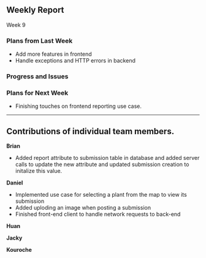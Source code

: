
## Weekly Report
Week 9

### Plans from Last Week
* Add more features in frontend
* Handle exceptions and HTTP errors in backend



### Progress and Issues



### Plans for Next Week
* Finishing touches on frontend reporting use case.

________________


## Contributions of individual team members.
**Brian**
* Added report attribute to submission table in database and added server calls to update the new attribute and updated submission creation to initalize this value.


**Daniel**
* Implemented use case for selecting a plant from the map to view its submission
* Added uploding an image when posting a submission
* Finished front-end client to handle network requests to back-end

**Huan**


**Jacky**



**Kouroche**

